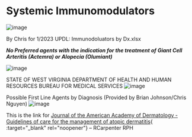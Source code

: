 # Systemic Immunomodulators

![image](https://user-images.githubusercontent.com/122046056/227432531-9525f7ae-bd0f-4647-80a5-8d39ac9fa10f.png)


By Chris for 1/2023 UPDL: Immunodoluators by Dx.xlsx

***No Preferred agents with the indication for the treatment of Giant Cell Arteritis (Actemra) or Alopecia (Olumiant)***

![image](https://user-images.githubusercontent.com/122046056/227432664-63d236d3-a9e9-4055-81c3-e3e7bca17c10.png)


STATE OF WEST VIRGINIA DEPARTMENT OF HEALTH AND HUMAN RESOURCES BUREAU FOR MEDICAL SERVICES
![image](https://user-images.githubusercontent.com/122046056/227432723-27775567-311d-45e2-8976-88f7127f99bb.png)

Possible First Line Agents by Diagnosis (Provided by Brian Johnson/Chris Nguyen)
![image](https://user-images.githubusercontent.com/122046056/227432845-397db003-13f5-4c7c-a07b-448c72ad5118.png)

This is the link for [Journal of the American Academy of Dermatology - Guidelines of care for the management of atopic dermatitis](https://www.jaad.org/article/S0190-9622(14)01257-2/fulltext#secsectitle0010){ :target="_blank" rel="noopener"}
– RCarpenter RPH
